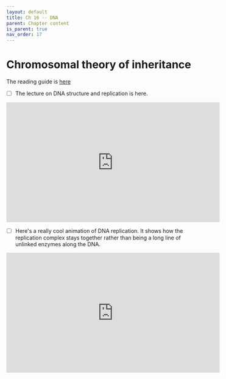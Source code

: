 ```yaml
---
layout: default
title: Ch 16 -- DNA
parent: Chapter content
is_parent: true
nav_order: 17
---
```


# Chromosomal theory of inheritance

The reading guide is [here](ch16_rg.html)

- [ ] The lecture on DNA structure and replication is here.
<iframe width="560" height="315" src="https://www.youtube.com/embed/OJ-KPloXsng" frameborder="0" allow="accelerometer; autoplay; clipboard-write; encrypted-media; gyroscope; picture-in-picture" allowfullscreen></iframe>

- [ ] Here's a really cool animation of DNA replication. It shows how the replication complex stays together rather than being a long line of unlinked enzymes along the DNA.
<iframe width="560" height="315" src="https://www.youtube.com/embed/gJzcYbt7_E4" frameborder="0" allow="accelerometer; autoplay; clipboard-write; encrypted-media; gyroscope; picture-in-picture" allowfullscreen></iframe> 

